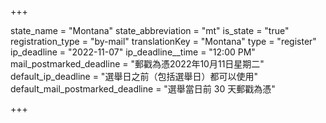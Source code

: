 +++

state_name = "Montana"
state_abbreviation = "mt"
is_state = "true"
registration_type = "by-mail"
translationKey = "Montana"
type = "register"
ip_deadline = "2022-11-07"
ip_deadline__time = "12:00 PM"
mail_postmarked_deadline = "郵戳為憑2022年10月11日星期二"
default_ip_deadline = "選舉日之前（包括選舉日）都可以使用"
default_mail_postmarked_deadline = "選舉當日前 30 天郵戳為憑"

+++